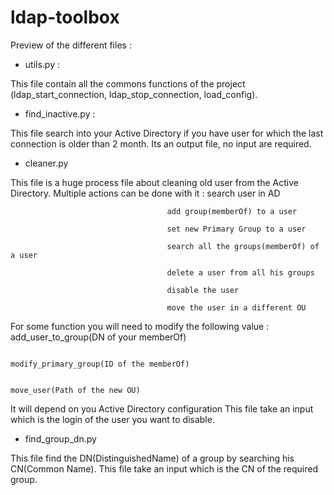 # ldap-toolbox
Preview of the different files :

- utils.py :

This file contain all the commons functions of the project (ldap_start_connection, ldap_stop_connection, load_config).

- find_inactive.py :

This file search into your Active Directory if you have user for which the last connection is older than 2 month. 
Its an output file, no input are required.

- cleaner.py

This file is a huge process file about cleaning old user from the Active Directory. 
Multiple actions can be done with it : search user in AD

                                       add group(memberOf) to a user 
                                       
                                       set new Primary Group to a user 
                                       
                                       search all the groups(memberOf) of a user 
                                       
                                       delete a user from all his groups 
                                       
                                       disable the user 
                                       
                                       move the user in a different OU 

For some function you will need to modify the following value : add_user_to_group(DN of your memberOf)

                                                                modify_primary_group(ID of the memberOf) 
                                                                
                                                                move_user(Path of the new OU) 

It will depend on you Active Directory configuration
This file take an input which is the login of the user you want to disable.

- find_group_dn.py 

This file find the DN(DistinguishedName) of a group by searching his CN(Common Name).
This file take an input which is the CN of the required group.
